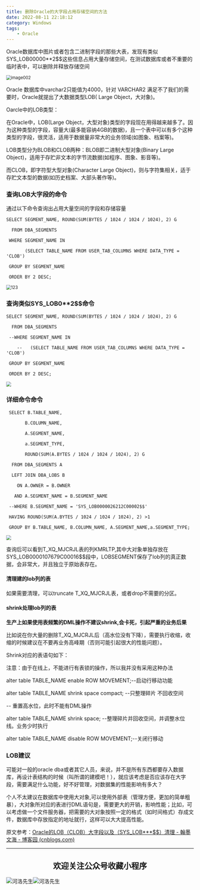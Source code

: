 ```yaml
---
title: 删除Oracle的大字段占用存储空间的方法
date: 2022-08-11 22:18:12
category: Windows
tags: 
    - Oracle
---
```


Oracle数据库中图片或者包含二进制字段的那些大表，发现有类似SYS_LOB00000**2$$这些信息占用大量存储空间，在测试数据库或者不重要的临时表中，可以删除并释放存储空间

<img src="https://s2.loli.net/2022/06/24/68pVkWZSHcPBzxv.jpg" alt="image002" style="zoom:80%;" />

Oracle 数据库中varchar2只能值为4000，针对 VARCHAR2 满足不了我们的需要时，Oracle就提出了大数据类型LOB( Large Object，大对象)。

Oarcle中的LOB类型： 

在Oracle中，LOB(Large Object，大型对象)类型的字段现在用得越来越多了。因为这种类型的字段，容量大(最多能容纳4GB的数据)，且一个表中可以有多个这种类型的字段，很灵活，适用于数据量非常大的业务领域(如图象、档案等)。

LOB类型分为BLOB和CLOB两种：BLOB即二进制大型对象(Binary Large Object)，适用于存贮非文本的字节流数据(如程序、图象、影音等)。

而CLOB，即字符型大型对象(Character Large Object)，则与字符集相关，适于存贮文本型的数据(如历史档案、大部头著作等)。

### 查询LOB大字段的命令

通过以下命令查询出占用大量空间的字段和存储容量

```
SELECT SEGMENT_NAME, ROUND(SUM(BYTES / 1024 / 1024 / 1024), 2) G

  FROM DBA_SEGMENTS

 WHERE SEGMENT_NAME IN

       (SELECT TABLE_NAME FROM USER_TAB_COLUMNS WHERE DATA_TYPE = 'CLOB')

 GROUP BY SEGMENT_NAME

 ORDER BY 2 DESC;
```

<img src="https://s2.loli.net/2022/08/18/xZCGqe415WErbOA.png" alt="123" style="zoom:80%;" />

### 查询类似SYS_LOB0**2$$命令

```
SELECT SEGMENT_NAME, ROUND(SUM(BYTES / 1024 / 1024 / 1024), 2) G

  FROM DBA_SEGMENTS

 --WHERE SEGMENT_NAME IN

    --   (SELECT TABLE_NAME FROM USER_TAB_COLUMNS WHERE DATA_TYPE = 'CLOB')

 GROUP BY SEGMENT_NAME

 ORDER BY 2 DESC;
```

<img src="https://s3.bmp.ovh/imgs/2022/08/18/dc4ddc39fcdb4fdb.png" style="zoom:80%;" />

### 详细命令命令

```
 SELECT B.TABLE_NAME,

       B.COLUMN_NAME,

       A.SEGMENT_NAME,

       a.SEGMENT_TYPE,

       ROUND(SUM(A.BYTES / 1024 / 1024 / 1024), 2) G

  FROM DBA_SEGMENTS A

  LEFT JOIN DBA_LOBS B

    ON A.OWNER = B.OWNER

   AND A.SEGMENT_NAME = B.SEGMENT_NAME

 --WHERE B.SEGMENT_NAME = 'SYS_LOB0000026212C00002$$'

 HAVING ROUND(SUM(A.BYTES / 1024 / 1024 / 1024), 2) >1

 GROUP BY B.TABLE_NAME, B.COLUMN_NAME, A.SEGMENT_NAME,a.SEGMENT_TYPE;
```

<img src="https://s3.bmp.ovh/imgs/2022/08/18/1b71179097616afa.png" style="zoom:80%;" />

查询后可以看到T_XQ_MJCRJL表的列KMRLTP,其中大对象单独存放在SYS_LOB0000107679C00016$$段中，LOBSEGMENT保存了lob列的真正数据，会非常大，并且独立于原始表存在。

####  清理建的lob列的表

如果需要清理，可以truncate  T_XQ_MJCRJL表，或者drop不需要的分区。

#### shrink处理lob列的表

**生产上如果使用表频繁的DML操作不建议shrink,会卡死，引起严重的业务后果**

比如说在你大量的删除T_XQ_MJCRJL后（高水位没有下降），需要执行收缩，收缩的时候建议在不要再业务高峰期（否则可能引起很大的性能问题）。

Shrink对应的表语句如下：

注意：由于在线上，不能进行有表锁的操作，所以我并没有采用这种办法

alter table TABLE_NAME enable ROW MOVEMENT;--启动行移动功能

alter table TABLE_NAME shrink space compact; --只整理碎片 不回收空间 

-- 重置高水位，此时不能有DML操作

alter table TABLE_NAME shrink space; --整理碎片并回收空间，并调整水位线。业务少时执行

alter table TABLE_NAME disable ROW MOVEMENT;--关闭行移动

### LOB建议

可能对一般的oracle dba或者其它人员，来说，并不是所有东西都要存入数据库，再设计表结构的时候（叫所谓的建模吧！），就应该考虑是否应该存在大字段，需要满足什么功能，好不好管理，对数据集的性能影响有多大？

个人不太建议在数据库中使用大对象,可以使用外部表（管理方便，更加的简单粗暴），大对象所对应的表进行DML语句是，需要更大的开销，影响性能；比如，可以考虑做一个文件服务器，把需要的大对象按照一定的格式（如时间格式）存成文件，数据库中存放指定的地址就行，这样可以大大提高性能。

原文参考：[Oracle的LOB（CLOB）大字段以及（SYS_LOB***$$）清理 - 翰墨文海 - 博客园 (cnblogs.com)](https://www.cnblogs.com/hmwh/p/12380211.html)





---

## <center>欢迎关注公众号收藏小程序</center>

![河洛先生](https://s2.loli.net/2022/06/23/bYdtKDC2U5J7iWr.jpg)![河洛先生](https://s2.loli.net/2022/06/23/PlUgz5KSHm7OBke.jpg)
